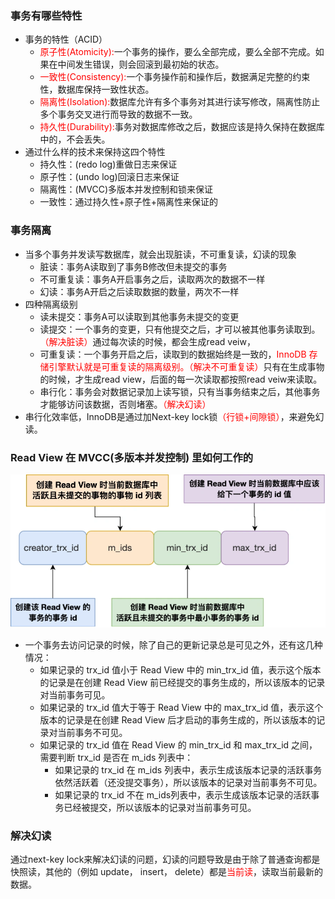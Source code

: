 ### 事务有哪些特性
* 事务的特性（ACID）
  * <font color = red>原子性(Atomicity):</font>一个事务的操作，要么全部完成，要么全部不完成。如果在中间发生错误，则会回滚到最初始的状态。
  * <font color = red>一致性(Consistency):</font>一个事务操作前和操作后，数据满足完整的约束性，数据库保持一致性状态。
  * <font color = red>隔离性(Isolation):</font>数据库允许有多个事务对其进行读写修改，隔离性防止多个事务交叉进行而导致的数据不一致。
  * <font color = red>持久性(Durability):</font>事务对数据库修改之后，数据应该是持久保持在数据库中的，不会丢失。
* 通过什么样的技术来保持这四个特性
  * 持久性：(redo log)重做日志来保证
  * 原子性：(undo log)回滚日志来保证
  * 隔离性：(MVCC)多版本并发控制和锁来保证
  * 一致性：通过持久性+原子性+隔离性来保证的


### 事务隔离
* 当多个事务并发读写数据库，就会出现脏读，不可重复读，幻读的现象
  * 脏读：事务A读取到了事务B修改但未提交的事务
  * 不可重复读：事务A开启事务之后，读取两次的数据不一样
  * 幻读：事务A开启之后读取数据的数量，两次不一样
* 四种隔离级别
  * 读未提交：事务A可以读取到其他事务未提交的变更
  * 读提交：一个事务的变更，只有他提交之后，才可以被其他事务读取到。<font color = red>（解决脏读）</font>通过每次读的时候，都会生成read veiw，
  * 可重复读：一个事务开启之后，读取到的数据始终是一致的，<font color = red>InnoDB 存储引擎默认就是可重复读的隔离级别。</font><font color = red>（解决不可重复读）</font>只有在生成事物的时候，才生成read view，后面的每一次读取都按照read veiw来读取。
  * 串行化：事务会对数据记录加上读写锁，只有当事务结束之后，其他事务才能够访问该数据，否则堵塞。<font color = red>（解决幻读）</font>
* 串行化效率低，InnoDB是通过加Next-key lock锁<font color = red>（行锁+间隙锁）</font>，来避免幻读。
  
### Read View 在 MVCC(多版本并发控制) 里如何工作的
![](picture/readview结构.drawio.webp)
* 一个事务去访问记录的时候，除了自己的更新记录总是可见之外，还有这几种情况：
    * 如果记录的 trx_id 值小于 Read View 中的 min_trx_id 值，表示这个版本的记录是在创建 Read View 前已经提交的事务生成的，所以该版本的记录对当前事务可见。
    * 如果记录的 trx_id 值大于等于 Read View 中的 max_trx_id 值，表示这个版本的记录是在创建 Read View 后才启动的事务生成的，所以该版本的记录对当前事务不可见。
    * 如果记录的 trx_id 值在 Read View 的 min_trx_id 和 max_trx_id 之间，需要判断 trx_id 是否在 m_ids 列表中：
      * 如果记录的 trx_id 在 m_ids 列表中，表示生成该版本记录的活跃事务依然活跃着（还没提交事务），所以该版本的记录对当前事务不可见。
      * 如果记录的 trx_id 不在 m_ids列表中，表示生成该版本记录的活跃事务已经被提交，所以该版本的记录对当前事务可见。

### 解决幻读
通过next-key lock来解决幻读的问题，幻读的问题导致是由于除了普通查询都是快照读，其他的（例如 update， insert， delete）都是<font color = red>当前读</font>，读取当前最新的数据。